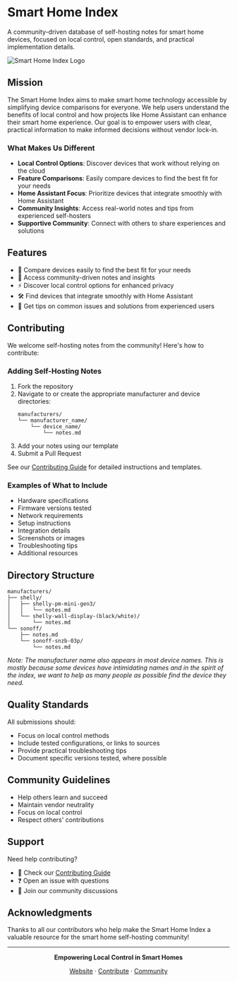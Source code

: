 # Smart Home Index

A community-driven database of self-hosting notes for smart home devices, focused on local control, open standards, and practical implementation details.

![Smart Home Index Logo](https://smarthomeindex.com/logo.webp)

## Mission

The Smart Home Index aims to make smart home technology accessible by simplifying device comparisons for everyone. We help users understand the benefits of local control and how projects like Home Assistant can enhance their smart home experience. Our goal is to empower users with clear, practical information to make informed decisions without vendor lock-in.

### What Makes Us Different

- **Local Control Options**: Discover devices that work without relying on the cloud
- **Feature Comparisons**: Easily compare devices to find the best fit for your needs
- **Home Assistant Focus**: Prioritize devices that integrate smoothly with Home Assistant
- **Community Insights**: Access real-world notes and tips from experienced self-hosters
- **Supportive Community**: Connect with others to share experiences and solutions

## Features

- 📝 Compare devices easily to find the best fit for your needs
- 📒 Access community-driven notes and insights
- ⚡ Discover local control options for enhanced privacy
- 🛠️ Find devices that integrate smoothly with Home Assistant
- 🐛 Get tips on common issues and solutions from experienced users

## Contributing

We welcome self-hosting notes from the community! Here's how to contribute:

### Adding Self-Hosting Notes

1. Fork the repository
2. Navigate to or create the appropriate manufacturer and device directories:
   ```
   manufacturers/
   └── manufacturer_name/
       └── device_name/
           └── notes.md
   ```
3. Add your notes using our template
4. Submit a Pull Request

See our [Contributing Guide](CONTRIBUTING.md) for detailed instructions and templates.

### Examples of What to Include

- Hardware specifications
- Firmware versions tested
- Network requirements
- Setup instructions
- Integration details
- Screenshots or images
- Troubleshooting tips
- Additional resources

## Directory Structure

```
manufacturers/
├── shelly/
│   ├── shelly-pm-mini-gen3/
│   │   └── notes.md
│   └── shelly-wall-display-(black/white)/
│       └── notes.md
└── sonoff/
    ├── notes.md
    └── sonoff-snzb-03p/
        └── notes.md
```

*Note: The manufacturer name also appears in most device names. This is mostly because some devices have intimidating names and in the spirit of the index, we want to help as many people as possible find the device they need.*

## Quality Standards

All submissions should:
- Focus on local control methods
- Include tested configurations, or links to sources
- Provide practical troubleshooting tips
- Document specific versions tested, where possible

## Community Guidelines

- Help others learn and succeed
- Maintain vendor neutrality
- Focus on local control
- Respect others' contributions

## Support

Need help contributing?

- 📝 Check our [Contributing Guide](CONTRIBUTING.md)
- ❓ Open an issue with questions
- 💬 Join our community discussions

## Acknowledgments

Thanks to all our contributors who help make the Smart Home Index a valuable resource for the smart home self-hosting community!

---

<div align="center">

**Empowering Local Control in Smart Homes**

[Website](https://smarthomeindex.com) · [Contribute](CONTRIBUTING.md) · [Community](https://github.com/DataSolace/smart-home-index/discussions)

</div>